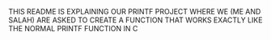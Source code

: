 THIS README IS EXPLAINING OUR PRINTF PROJECT WHERE WE (ME AND SALAH)
ARE ASKED TO CREATE A FUNCTION THAT WORKS EXACTLY LIKE THE NORMAL PRINTF FUNCTION IN C
